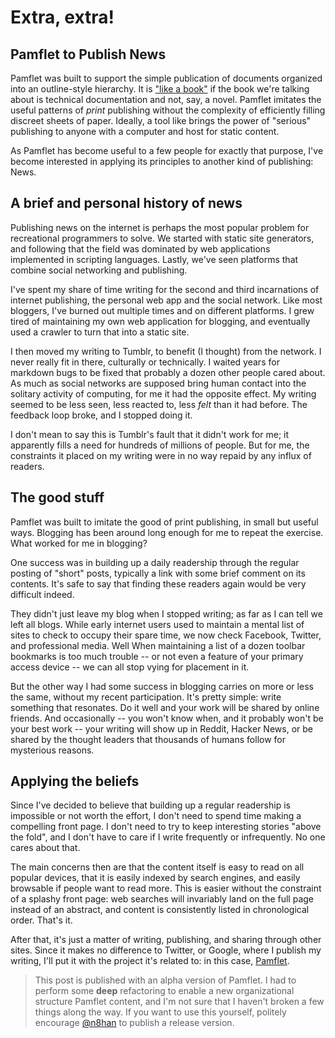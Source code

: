 Extra, extra! 
=============

Pamflet to Publish News
-----------------------

Pamflet was built to support the simple publication of documents organized into an outline-style hierarchy. It is ["like a book"][1] if the book we're talking about is technical documentation and not, say, a novel. Pamflet imitates the useful patterns of *print* publishing without the complexity of efficiently filling discreet sheets of paper. Ideally, a tool like brings the power of "serious" publishing to anyone with a computer and host for static content.

As Pamflet has become useful to a few people for exactly that purpose, I've become interested in applying its principles to another kind of publishing: News.

A brief and personal history of news
------------------------------------

Publishing news on the internet is perhaps the most popular problem for recreational programmers to solve. We started with static site generators, and following that the field was dominated by web applications implemented in scripting languages. Lastly, we've seen platforms that combine social networking and publishing.

I've spent my share of time writing for the second and third incarnations of internet publishing, the personal web app and the social network. Like most bloggers, I've burned out multiple times and on different platforms. I grew tired of maintaining my own web application for blogging, and eventually used a crawler to turn that into a static site.

I then moved my writing to Tumblr, to benefit (I thought) from the network. I never really fit in there, culturally or technically. I waited years for markdown bugs to be fixed that probably a dozen other people cared about. As much as social networks are supposed bring human contact into the solitary activity of computing, for me it had the opposite effect. My writing seemed to be less seen, less reacted to, less *felt* than it had before. The feedback loop broke, and I stopped doing it.

I don't mean to say this is Tumblr's fault that it didn't work for me; it apparently fills a need for hundreds of millions of people. But for me, the constraints it placed on my writing were in no way repaid by any influx of readers.

The good stuff
--------------

Pamflet was built to imitate the good of print publishing, in small but useful ways. Blogging has been around long enough for me to repeat the exercise. What worked for me in blogging?

One success was in building up a daily readership through the regular posting of "short" posts, typically a link with some brief comment on its contents. It's safe to say that finding these readers again would be very difficult indeed.

They didn't just leave my blog when I stopped writing; as far as I can tell we left all blogs. While early internet users used to maintain a mental list of sites to check to occupy their spare time, we now check Facebook, Twitter, and professional media. Well When maintaining a list of a dozen toolbar bookmarks is too much trouble -- or not even a feature of your primary access device -- we can all stop vying for placement in it.

But the other way I had some success in blogging carries on more or less the same, without my recent participation. It's pretty simple: write something that resonates. Do it well and your work will be shared by online friends. And occasionally -- you won't know when, and it probably won't be your best work -- your writing will show up in Reddit, Hacker News, or be shared by the thought leaders that thousands of humans follow for mysterious reasons.

Applying the beliefs
--------------------

Since I've decided to believe that building up a regular readership is impossible or not worth the effort, I don't need to spend time making a compelling front page. I don't need to try to keep interesting stories "above the fold", and I don't have to care if I write frequently or infrequently. No one cares about that.

The main concerns then are that the content itself is easy to read on all popular devices, that it is easily indexed by search engines, and easily browsable if people want to read more. This is easier without the constraint of a splashy front page: web searches will invariably land on the full page instead of an abstract, and content is consistently listed in chronological order. That's it.

After that, it's just a matter of writing, publishing, and sharing through other sites. Since it makes no difference to Twitter, or Google, where I publish my writing, I'll put it with the project it's related to: in this case, [Pamflet][2].

> This post is published with an alpha version of Pamflet. I had to perform some **deep** refactoring to enable a new organizational structure Pamflet content, and I'm not sure that I haven't broken a few things along the way. If you want to use this yourself, politely encourage <a href="https://twitter.com/n8han">@n8han</a> to publish a release version.


[1]: http://pamflet.databinder.net/Like+a+Book.html
[2]: http://pamflet.databinder.net/Pamflet.html

